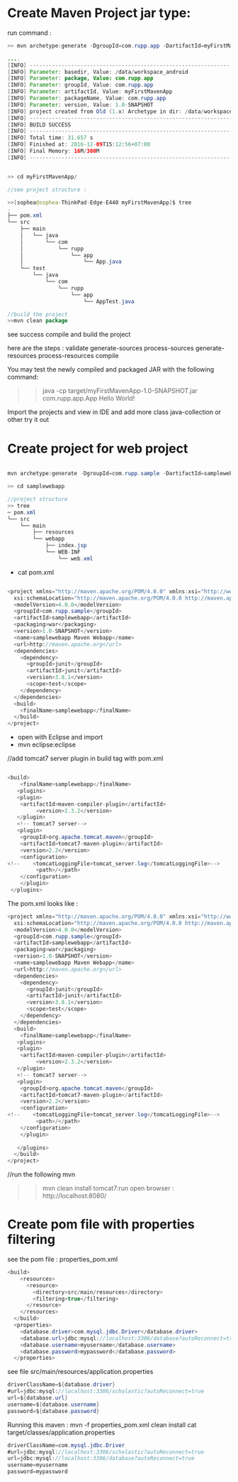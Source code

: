# Create Maven Project jar type:


run command :
```java
>> mvn archetype:generate -DgroupId=com.rupp.app -DartifactId=myFirstMavenApp -DarchetypeArtifactId=maven-archetype-quickstart -DinteractiveMode=false

....
[INFO] ----------------------------------------------------------------------------
[INFO] Parameter: basedir, Value: /data/workspace_android
[INFO] Parameter: package, Value: com.rupp.app
[INFO] Parameter: groupId, Value: com.rupp.app
[INFO] Parameter: artifactId, Value: myFirstMavenApp
[INFO] Parameter: packageName, Value: com.rupp.app
[INFO] Parameter: version, Value: 1.0-SNAPSHOT
[INFO] project created from Old (1.x) Archetype in dir: /data/workspace_android/myFirstMavenApp
[INFO] ------------------------------------------------------------------------
[INFO] BUILD SUCCESS
[INFO] ------------------------------------------------------------------------
[INFO] Total time: 31.657 s
[INFO] Finished at: 2016-12-09T15:12:56+07:00
[INFO] Final Memory: 16M/300M
[INFO] ------------------------------------------------------------------------


>> cd myFirstMavenApp/

//see project structure :

>>[sophea@sophea-ThinkPad-Edge-E440 myFirstMavenApp]$ tree
.
├── pom.xml
└── src
    ├── main
    │   └── java
    │       └── com
    │           └── rupp
    │               └── app
    │                   └── App.java
    └── test
        └── java
            └── com
                └── rupp
                    └── app
                        └── AppTest.java

//build the project
>>mvn clean package
```
see success compile and build the project

here are the steps :
    validate
    generate-sources
    process-sources
    generate-resources
    process-resources
    compile

You may test the newly compiled and packaged JAR with the following command:

>> java -cp target/myFirstMavenApp-1.0-SNAPSHOT.jar com.rupp.app.App 
Hello World!


Import the projects and view in IDE and add more class java-collection or other try it out



# Create project for web project
```java

mvn archetype:generate -DgroupId=com.rupp.sample -DartifactId=samplewebapp -DarchetypeArtifactId=maven-archetype-webapp	-DinteractiveMode=false

>> cd samplewebapp

//project structure
>> tree 
─ pom.xml
└── src
    └── main
        ├── resources
        └── webapp
            ├── index.jsp
            └── WEB-INF
                └── web.xml
```
- cat pom.xml

```java

<project xmlns="http://maven.apache.org/POM/4.0.0" xmlns:xsi="http://www.w3.org/2001/XMLSchema-instance"
  xsi:schemaLocation="http://maven.apache.org/POM/4.0.0 http://maven.apache.org/maven-v4_0_0.xsd">
  <modelVersion>4.0.0</modelVersion>
  <groupId>com.rupp.sample</groupId>
  <artifactId>samplewebapp</artifactId>
  <packaging>war</packaging>
  <version>1.0-SNAPSHOT</version>
  <name>samplewebapp Maven Webapp</name>
  <url>http://maven.apache.org</url>
  <dependencies>
    <dependency>
      <groupId>junit</groupId>
      <artifactId>junit</artifactId>
      <version>3.8.1</version>
      <scope>test</scope>
    </dependency>
  </dependencies>
  <build>
    <finalName>samplewebapp</finalName>
  </build>
</project>
```

- open with Eclipse and import
- mvn eclipse:eclipse

//add tomcat7 server plugin in build tag  with pom.xml

```java

<build>
    <finalName>samplewebapp</finalName>
   <plugins>
   <plugin>
	<artifactId>maven-compiler-plugin</artifactId>
         <version>2.3.2</version>
   </plugin>
   <!-- tomcat7 server-->
   <plugin>
	<groupId>org.apache.tomcat.maven</groupId>
	<artifactId>tomcat7-maven-plugin</artifactId>
	<version>2.2</version>
	<configuration>
<!--	<tomcatLoggingFile>tomcat_server.log</tomcatLoggingFile>-->
         <path>/</path>
	</configuration>
    </plugin>
 </plugins>

```

The pom.xml looks like :

```java
<project xmlns="http://maven.apache.org/POM/4.0.0" xmlns:xsi="http://www.w3.org/2001/XMLSchema-instance"
  xsi:schemaLocation="http://maven.apache.org/POM/4.0.0 http://maven.apache.org/maven-v4_0_0.xsd">
  <modelVersion>4.0.0</modelVersion>
  <groupId>com.rupp.sample</groupId>
  <artifactId>samplewebapp</artifactId>
  <packaging>war</packaging>
  <version>1.0-SNAPSHOT</version>
  <name>samplewebapp Maven Webapp</name>
  <url>http://maven.apache.org</url>
  <dependencies>
    <dependency>
      <groupId>junit</groupId>
      <artifactId>junit</artifactId>
      <version>3.8.1</version>
      <scope>test</scope>
    </dependency>
  </dependencies>
  <build>
    <finalName>samplewebapp</finalName>
   <plugins>
   <plugin>
	<artifactId>maven-compiler-plugin</artifactId>
         <version>2.3.2</version>
   </plugin>
   <!-- tomcat7 server-->
   <plugin>
	<groupId>org.apache.tomcat.maven</groupId>
	<artifactId>tomcat7-maven-plugin</artifactId>
	<version>2.2</version>
	<configuration>
<!--	<tomcatLoggingFile>tomcat_server.log</tomcatLoggingFile>-->
         <path>/</path>
	</configuration>
    </plugin>
   
   </plugins>
  </build>
</project>
```
//run the following mvn
>>mvn clean install tomcat7:run
open browser : http://localhost:8080/

# Create pom file with properties filtering

see the pom file : properties_pom.xml 
```java
<build>
    <resources>
      <resource>
        <directory>src/main/resources</directory>
        <filtering>true</filtering>
      </resource>
    </resources>
  </build>
  <properties>
    <database.driver>com.mysql.jdbc.Driver</database.driver>
    <database.url>jdbc:mysql://localhost:3306/database?autoReconnect=true</database.url>
    <database.username>myusername</database.username>
    <database.password>mypassword</database.password>
  </properties>
```
see file src/main/resources/application.properties
```java
driverClassName=${database.driver}
#url=jdbc:mysql://localhost:3306/scholastic?autoReconnect=true
url=${database.url}
username=${database.username}
password=${database.password}
```
Running this maven : mvn -f properties_pom.xml clean install
cat target/classes/application.properties 
```java
driverClassName=com.mysql.jdbc.Driver
#url=jdbc:mysql://localhost:3306/scholastic?autoReconnect=true
url=jdbc:mysql://localhost:3306/database?autoReconnect=true
username=myusername
password=mypassword
```
